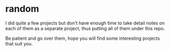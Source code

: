 # random

I did quite a few projects but don't have enough time to take detail notes on each of them as a separate project, thus putting all of them under this repo.

Be patient and go over them, hope you will find some interesting projects that suit you.
